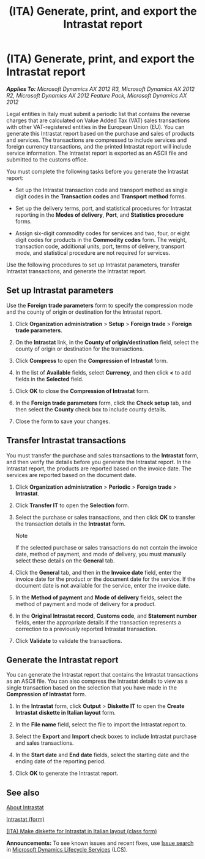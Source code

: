 ﻿---
title: (ITA) Generate, print, and export the Intrastat report
TOCTitle: (ITA) Generate, print, and export the Intrastat report
ms:assetid: 120b1e06-8de0-4a80-830f-0b4b72139780
ms:mtpsurl: https://technet.microsoft.com/en-us/library/Hh242141(v=AX.60)
ms:contentKeyID: 36056038
ms.date: 04/18/2014
mtps_version: v=AX.60
f1_keywords:
- Intrastat report
- Italy
---

# (ITA) Generate, print, and export the Intrastat report 


_**Applies To:** Microsoft Dynamics AX 2012 R3, Microsoft Dynamics AX 2012 R2, Microsoft Dynamics AX 2012 Feature Pack, Microsoft Dynamics AX 2012_

Legal entities in Italy must submit a periodic list that contains the reverse charges that are calculated on Value Added Tax (VAT) sales transactions with other VAT-registered entities in the European Union (EU). You can generate this Intrastat report based on the purchase and sales of products and services. The transactions are compressed to include services and foreign currency transactions, and the printed Intrastat report will include service information. The Intrastat report is exported as an ASCII file and submitted to the customs office.

You must complete the following tasks before you generate the Intrastat report:

  - Set up the Intrastat transaction code and transport method as single digit codes in the **Transaction codes** and **Transport method** forms.

  - Set up the delivery terms, port, and statistical procedures for Intrastat reporting in the **Modes of delivery**, **Port**, and **Statistics procedure** forms.

  - Assign six-digit commodity codes for services and two, four, or eight digit codes for products in the **Commodity codes** form. The weight, transaction code, additional units, port, terms of delivery, transport mode, and statistical procedure are not required for services.

Use the following procedures to set up Intrastat parameters, transfer Intrastat transactions, and generate the Intrastat report.

## Set up Intrastat parameters

Use the **Foreign trade parameters** form to specify the compression mode and the county of origin or destination for the Intrastat report.

1.  Click **Organization administration** \> **Setup** \> **Foreign trade** \> **Foreign trade parameters**.

2.  On the **Intrastat** link, in the **County of origin/destination** field, select the county of origin or destination for the transactions.

3.  Click **Compress** to open the **Compression of Intrastat** form.

4.  In the list of **Available** fields, select **Currency**, and then click **\<** to add fields in the **Selected** field.

5.  Click **OK** to close the **Compression of Intrastat** form.

6.  In the **Foreign trade parameters** form, click the **Check setup** tab, and then select the **County** check box to include county details.

7.  Close the form to save your changes.

## Transfer Intrastat transactions

You must transfer the purchase and sales transactions to the **Intrastat** form, and then verify the details before you generate the Intrastat report. In the Intrastat report, the products are reported based on the invoice date. The services are reported based on the document date.

1.  Click **Organization administration** \> **Periodic** \> **Foreign trade** \> **Intrastat**.

2.  Click **Transfer IT** to open the **Selection** form.

3.  Select the purchase or sales transactions, and then click **OK** to transfer the transaction details in the **Intrastat** form.
    

    > [!NOTE]
    > <P>If the selected purchase or sales transactions do not contain the invoice date, method of payment, and mode of delivery, you must manually select these details on the <STRONG>General</STRONG> tab.</P>



4.  Click the **General** tab, and then in the **Invoice date** field, enter the invoice date for the product or the document date for the service. If the document date is not available for the service, enter the invoice date.

5.  In the **Method of payment** and **Mode of delivery** fields, select the method of payment and mode of delivery for a product.

6.  In the **Original Intrastat record**, **Customs code**, and **Statement number** fields, enter the appropriate details if the transaction represents a correction to a previously reported Intrastat transaction.

7.  Click **Validate** to validate the transactions.

## Generate the Intrastat report

You can generate the Intrastat report that contains the Intrastat transactions as an ASCII file. You can also compress the Intrastat details to view as a single transaction based on the selection that you have made in the **Compression of Intrastat** form.

1.  In the **Intrastat** form, click **Output** \> **Diskette IT** to open the **Create Intrastat diskette in Italian layout** form.

2.  In the **File name** field, select the file to import the Intrastat report to.

3.  Select the **Export** and **Import** check boxes to include Intrastat purchase and sales transactions.

4.  In the **Start date** and **End date** fields, select the starting date and the ending date of the reporting period.

5.  Click **OK** to generate the Intrastat report.

## See also

[About Intrastat](about-intrastat.md)

[Intrastat (form)](https://technet.microsoft.com/en-us/library/aa619055\(v=ax.60\))

[(ITA) Make diskette for Intrastat in Italian layout (class form)](https://technet.microsoft.com/en-us/library/aa587754\(v=ax.60\))

  
**Announcements:** To see known issues and recent fixes, use [Issue search](http://go.microsoft.com/fwlink/?linkid=389258) in [Microsoft Dynamics Lifecycle Services](http://go.microsoft.com/fwlink/?linkid=306505) (LCS).

